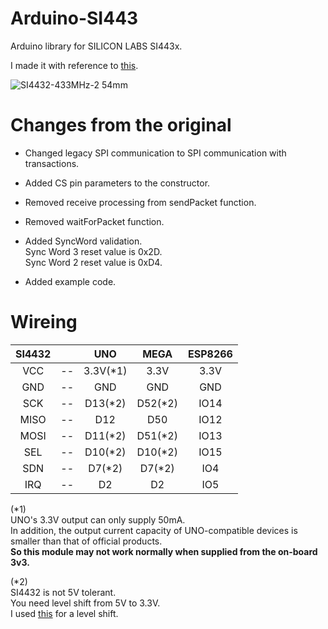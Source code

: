# Arduino-SI443
Arduino library for SILICON LABS SI443x.   

I made it with reference to [this](https://github.com/ADiea/si4432).   

![SI4432-433MHz-2 54mm](https://user-images.githubusercontent.com/6020549/163330289-770357cd-5bb4-4030-9347-edd0da6f21d3.JPG)


# Changes from the original

- Changed legacy SPI communication to SPI communication with transactions.   

- Added CS pin parameters to the constructor.   

- Removed receive processing from sendPacket function.   

- Removed waitForPacket function.   

- Added SyncWord validation.   
Sync Word 3 reset value is 0x2D.   
Sync Word 2 reset value is 0xD4.   

- Added example code.   



# Wireing
|SI4432||UNO|MEGA|ESP8266|
|:-:|:-:|:-:|:-:|:-:|
|VCC|--|3.3V(*1)|3.3V|3.3V|
|GND|--|GND|GND|GND|
|SCK|--|D13(*2)|D52(*2)|IO14|
|MISO|--|D12|D50|IO12|
|MOSI|--|D11(*2)|D51(*2)|IO13|
|SEL|--|D10(*2)|D10(*2)|IO15|
|SDN|--|D7(*2)|D7(*2)|IO4|
|IRQ|--|D2|D2|IO5|

(*1)   
UNO's 3.3V output can only supply 50mA.   
In addition, the output current capacity of UNO-compatible devices is smaller than that of official products.   
__So this module may not work normally when supplied from the on-board 3v3.__   

(*2)   
SI4432 is not 5V tolerant.   
You need level shift from 5V to 3.3V.   
I used [this](https://www.ti.com/lit/ds/symlink/txs0108e.pdf?ts=1647593549503) for a level shift.   

